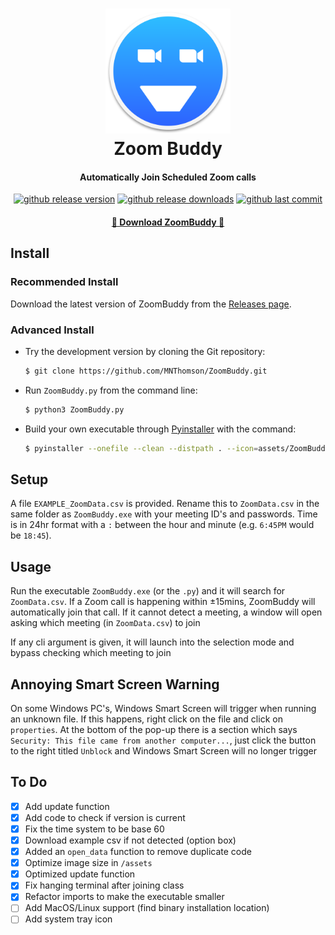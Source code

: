 <h1 align="center">
		<a href="https://github.com/MNThomson/ZoomBuddy">
			<img src=assets/ZoomBuddy.png alt="ZoomBuddy Logo" width="200">
		</a>
	<br>
		Zoom Buddy
	<br>
</h1>
<h4 align="center">
	Automatically Join Scheduled Zoom calls
</h4>
<p align="center">
  <a href="https://github.com/MNThomson/ZoomBuddy/releases/latest"><img src="https://img.shields.io/github/release/MNThomson/ZoomBuddy.svg?style=for-the-badge" alt="github release version"></a>
  <a href="https://github.com/MNThomson/ZoomBuddy/releases/latest"><img src="https://img.shields.io/github/downloads/MNThomson/ZoomBuddy/total?style=for-the-badge" alt="github release downloads"></a>
  <a href="https://github.com/MNThomson/ZoomBuddy/commits"><img src="https://img.shields.io/github/last-commit/MNThomson/ZoomBuddy?style=for-the-badge" alt="github last commit"></a>
</p>
<h4 align="center">
	<a href="https://github.com/MNThomson/ZoomBuddy/releases/latest">
		🔰 Download ZoomBuddy 🔰
	</a>
</h4>


## Install

### Recommended Install

Download the latest version of ZoomBuddy from the [Releases page](https://github.com/MNThomson/ZoomBuddy/releases/latest).

### Advanced Install

- Try the development version by cloning the Git repository:
	```sh
	$ git clone https://github.com/MNThomson/ZoomBuddy.git
	```

- Run `ZoomBuddy.py` from the command line:
	```sh
	$ python3 ZoomBuddy.py
	```

- Build your own executable through [Pyinstaller](https://pypi.org/project/pyinstaller) with the command:
	```sh
	$ pyinstaller --onefile --clean --distpath . --icon=assets/ZoomBuddy.ico ZoomBuddy.py
	```

## Setup

A file `EXAMPLE_ZoomData.csv` is provided. Rename this to `ZoomData.csv` in the same folder as `ZoomBuddy.exe` with your meeting ID's and passwords. Time is in 24hr format with a `:` between the hour and minute (e.g. `6:45PM` would be `18:45`).

## Usage

Run the executable `ZoomBuddy.exe` (or the `.py`) and it will search for `ZoomData.csv`. If a Zoom call is happening within ±15mins, ZoomBuddy will automatically join that call. If it cannot detect a meeting, a window will open asking which meeting (in `ZoomData.csv`) to join

If any cli argument is given, it will launch into the selection mode and bypass checking which meeting to join

## Annoying Smart Screen Warning

On some Windows PC's, Windows Smart Screen will trigger when running an unknown file. If this happens, right click on the file and click on `properties`. At the bottom of the pop-up there is a section which says `Security: This file came from another computer...`, just click the button to the right titled `Unblock` and Windows Smart Screen will no longer trigger

## To Do

- [x] Add update function
- [x] Add code to check if version is current
- [x] Fix the time system to be base 60
- [x] Download example csv if not detected (option box)
- [x] Added an `open_data` function to remove duplicate code
- [x] Optimize image size in `/assets`
- [x] Optimized update function
- [x] Fix hanging terminal after joining class
- [x] Refactor imports to make the executable smaller
- [ ] Add MacOS/Linux support (find binary installation location)
- [ ] Add system tray icon